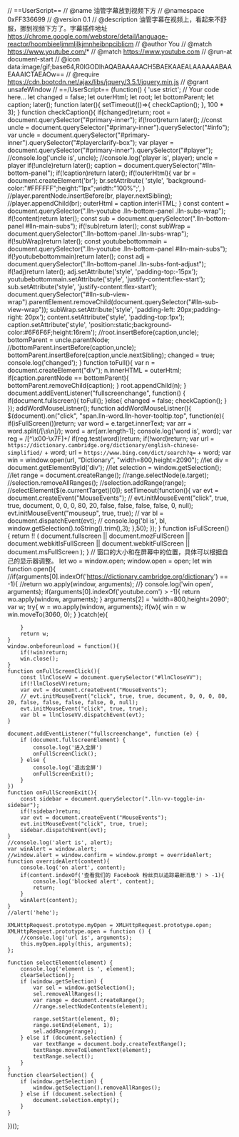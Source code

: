 // ==UserScript==
// @name         油管字幕放到视频下方
// @namespace    0xFF336699
// @version      0.1
// @description  油管字幕在视频上，看起来不舒服，挪到视频下方了。字幕插件地址 https://chrome.google.com/webstore/detail/language-reactor/hoombieeljmmljlkjmnheibnpciblicm
// @author       You
// @match        https://www.youtube.com/*
// @match        https://www.youtube.com
// @run-at document-start
// @icon         data:image/gif;base64,R0lGODlhAQABAAAAACH5BAEKAAEALAAAAAABAAEAAAICTAEAOw==
// @require      https://cdn.bootcdn.net/ajax/libs/jquery/3.5.1/jquery.min.js
// @grant unsafeWindow
// ==/UserScript==
(function() {
    'use strict';
    // Your code here...
    let changed = false;
    let outerHtml;
    let root;
    let bottomParent;
    let caption;
    later();
    function later(){
        setTimeout(()=>{
            checkCaption();
        }, 100 * 3);
    }
    function checkCaption(){
        if(changed)return;
        root = document.querySelector("#primary-inner");
        if(!root)return later();
        //const uncle = document.querySelector("#primary-inner").querySelector("#info");
        var uncle = document.querySelector("#primary-inner").querySelector("#playerclarify-box");
        var player = document.querySelector("#primary-inner").querySelector("#player");
        //console.log('uncle is', uncle);
        //console.log('player is', player);
        uncle = player
        if(!uncle)return later();
        caption = document.querySelector("#lln-bottom-panel");
        if(!caption)return later();
        if(!outerHtml){
            var br = document.createElement('br');
            br.setAttribute(
                'style',
                'background-color:"#FFFFFF";height:"1px";width:"100%";',
            )
            //player.parentNode.insertBefore(br, player.nextSibling);
            //player.appendChild(br);
            outerHtml = caption.interHTML;
        }
        const content = document.querySelector(".lln-youtube .lln-bottom-panel .lln-subs-wrap");
        if(!content)return later();
        const sub = document.querySelector(".lln-bottom-panel #lln-main-subs");
        if(!sub)return later();
        const subWrap = document.querySelector(".lln-bottom-panel .lln-subs-wrap");
        if(!subWrap)return later();
        const youtubebottommain = document.querySelector(".lln-youtube .lln-bottom-panel #lln-main-subs");
        if(!youtubebottommain)return later();
        const adj = document.querySelector(".lln-bottom-panel .lln-subs-font-adjust");
        if(!adj)return later();
        adj.setAttribute('style', 'padding-top:-15px');
        youtubebottommain.setAttribute('style', 'justify-content:flex-start');
        sub.setAttribute('style', 'justify-content:flex-start');
        document.querySelector("#lln-sub-view-wrap").parentElement.removeChild(document.querySelector("#lln-sub-view-wrap"));
        subWrap.setAttribute('style', 'padding-left: 20px;padding-right: 20px');
        content.setAttribute('style', 'padding-top:1px');
        caption.setAttribute('style', 'position:static;background-color:#6F6F6F;height:16rem');
        //root.insertBefore(caption,uncle);
        bottomParent = uncle.parentNode;
        //bottomParent.insertBefore(caption,uncle);
        bottomParent.insertBefore(caption,uncle.nextSibling);
        changed = true;
        console.log('changed');
    }
    function toFull(){
        var n = document.createElement("div");
        n.innerHTML = outerHtml;
        if(caption.parentNode == bottomParent){
            bottomParent.removeChild(caption);
        }
        root.appendChild(n);
    }
    document.addEventListener("fullscreenchange", function() {
        if(document.fullscreen){
            toFull();
        }else{
            changed = false;
            checkCaption();
        }
    });
    addWordMouseListner();
    function addWordMouseListner(){
        $(document).on("click", "span.lln-word.lln-hover-tooltip.top", function(e){
            if(isFullScreen())return;
            var word = e.target.innerText;
            var arr = word.split(/[\s\n]/);
            word = arr[arr.length-1];
            console.log('word is', word);
            var reg = /[^\x00-\x7F]+/
            if(reg.test(word))return;
            if(!word)return;
            var url = `https://dictionary.cambridge.org/dictionary/english-chinese-simplified/` + word;
            url = `https://www.bing.com/dict/search?q=` + word;
            var win = window.open(url, "Dictionary", "width=800,height=2090");
            //let div = document.getElementById('div');
            //let selection = window.getSelection();
            //let range = document.createRange();
            //range.selectNode(e.target);
            //selection.removeAllRanges();
            //selection.addRange(range);
            //selectElement($(e.currentTarget)[0]);
            setTimeout(function(){
                var evt = document.createEvent("MouseEvents");
                // evt.initMouseEvent("click", true, true, document, 0, 0, 0, 80, 20, false, false, false, false, 0, null);
                evt.initMouseEvent("mouseup", true, true);
               // var bl = document.dispatchEvent(evt);
               // console.log('bl is', bl, window.getSelection().toString().trim(),3);
            },50);
        });
    }
    function isFullScreen() {
        return !! (
            document.fullscreen ||
            document.mozFullScreen ||
            document.webkitIsFullScreen ||
            document.webkitFullScreen ||
            document.msFullScreen
        );
    }
    // 窗口的大小和在屏幕中的位置，具体可以根据自己的显示器调整。
    let wo = window.open;
    window.open = open;
    let win
    function open(){
        //if(arguments[0].indexOf('https://dictionary.cambridge.org/dictionary') == -1){
            //return wo.apply(window, arguments);
        //}
        console.log('win open', arguments);
        if(arguments[0].indexOf('youtube.com') > -1){
            return wo.apply(window, arguments);
        }
        arguments[2] = 'width=800,height=2090';
        var w;
        try{
            w = wo.apply(window, arguments);
            if(w){
                win = w
                win.moveTo(3060, 0);
            }
        }catch(e){

        }
        return w;
    }
    window.onbeforeunload = function(){
        if(!win)return;
        win.close();
    }
    function onFullScreenClick(){
        const llnCloseVV = document.querySelector("#llnCloseVV");
        if(!llnCloseVV)return;
        var evt = document.createEvent("MouseEvents");
        // evt.initMouseEvent("click", true, true, document, 0, 0, 0, 80, 20, false, false, false, false, 0, null);
        evt.initMouseEvent("click", true, true);
        var bl = llnCloseVV.dispatchEvent(evt);
    }

    document.addEventListener("fullscreenchange", function (e) {
        if (document.fullscreenElement) {
            console.log('进入全屏')
            onFullScreenClick();
        } else {
            console.log('退出全屏')
            onFullScreenExit();
        }
    })
    function onFullScreenExit(){
        const sidebar = document.querySelector(".lln-vv-toggle-in-sidebar");
        if(!sidebar)return;
        var evt = document.createEvent("MouseEvents");
        evt.initMouseEvent("click", true, true);
        sidebar.dispatchEvent(evt);
    }
    //console.log('alert is', alert);
    var winAlert = window.alert;
    //window.alert = window.confirm = window.prompt = overrideAlert;
    function overrideAlert(content){
        console.log('on alert', content);
        if(content.indexOf('查看我们的 Facebook 粉丝页以追踪最新消息') > -1){
            console.log('blocked alert', content);
            return;
        }
        winAlert(content);
    }
    //alert('hehe');

    XMLHttpRequest.prototype.myOpen = XMLHttpRequest.prototype.open;
    XMLHttpRequest.prototype.open = function () {
        //console.log('url is', arguments);
        this.myOpen.apply(this, arguments);
    };

    function selectElement(element) {
        console.log('element is ', element);
        clearSelection();
        if (window.getSelection) {
            var sel = window.getSelection();
            sel.removeAllRanges();
            var range = document.createRange();
            //range.selectNodeContents(element);

            range.setStart(element, 0);
            range.setEnd(element, 1);
            sel.addRange(range);
        } else if (document.selection) {
            var textRange = document.body.createTextRange();
            textRange.moveToElementText(element);
            textRange.select();
        }
    }
    function clearSelection() {
        if (window.getSelection) {
            window.getSelection().removeAllRanges();
        } else if (document.selection) {
            document.selection.empty();
        }
    }
})();









